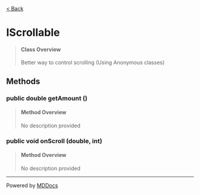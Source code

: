 [< Back](..)
# IScrollable #
>#### Class Overview ####
>Better way to control scrolling (Using Anonymous classes)
## Methods ##
### public double getAmount () ###
>#### Method Overview ####
>No description provided
>
### public void onScroll (double, int) ###
>#### Method Overview ####
>No description provided
>

---
Powered by [MDDocs](https://github.com/VRCube/MDDocs)